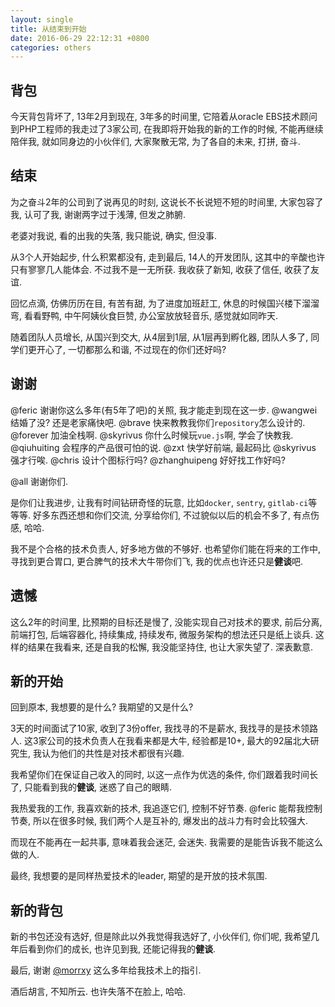 ```yaml
---
layout: single
title: 从结束到开始
date: 2016-06-29 22:12:31 +0800
categories: others
---
```


## 背包

今天背包背坏了, 13年2月到现在, 3年多的时间里, 它陪着从oracle EBS技术顾问到PHP工程师的我走过了3家公司, 在我即将开始我的新的工作的时候, 不能再继续陪伴我, 就如同身边的小伙伴们, 大家聚散无常, 为了各自的未来, 打拼, 奋斗.

<!--more-->

## 结束

为之奋斗2年的公司到了说再见的时刻, 这说长不长说短不短的时间里, 大家包容了我, 认可了我, 谢谢两字过于浅薄, 但发之肺腑.

老婆对我说, 看的出我的失落, 我只能说, 确实, 但没事.

从3个人开始起步, 什么积累都没有, 走到最后, 14人的开发团队, 这其中的辛酸也许只有寥寥几人能体会. 不过我不是一无所获. 我收获了新知, 收获了信任, 收获了友谊.

回忆点滴, 仿佛历历在目, 有苦有甜, 为了进度加班赶工, 休息的时候国兴楼下溜溜弯, 看看野鸭, 中午阿姨伙食巨赞, 办公室放放轻音乐, 感觉就如同昨天.

随着团队人员增长, 从国兴到交大, 从4层到1层, 从1层再到孵化器, 团队人多了, 同学们更开心了, 一切都那么和谐, 不过现在的你们还好吗?

## 谢谢

@feric 谢谢你这么多年(有5年了吧)的关照, 我才能走到现在这一步. @wangwei 结婚了没? 还是老家痛快吧. @brave 快来教教我你们`repository`怎么设计的. @forever 加油全栈啊. @skyrivus 你什么时候玩`vue.js`啊, 学会了快教我. @qiuhuiting 会程序的产品很可怕的说. @zxt 快学好前端, 最起码比 @skyrivus 强才行唉. @chris 设计个图标行吗? @zhanghuipeng 好好找工作好吗?

@all 谢谢你们.

是你们让我进步, 让我有时间钻研奇怪的玩意, 比如`docker`, `sentry`, `gitlab-ci`等等等. 好多东西还想和你们交流, 分享给你们, 不过貌似以后的机会不多了, 有点伤感, 哈哈.

我不是个合格的技术负责人, 好多地方做的不够好. 也希望你们能在将来的工作中, 寻找到更合胃口, 更合脾气的技术大牛带你们飞, 我的优点也许还只是**健谈**吧.

## 遗憾

这么2年的时间里, 比预期的目标还是慢了, 没能实现自己对技术的要求, 前后分离, 前端打包, 后端容器化, 持续集成, 持续发布, 微服务架构的想法还只是纸上谈兵. 这样的结果在我看来, 还是自我的松懈, 我没能坚持住, 也让大家失望了. 深表歉意.

## 新的开始

回到原本, 我想要的是什么? 我期望的又是什么?

3天的时间面试了10家, 收到了3份offer, 我找寻的不是薪水, 我找寻的是技术领路人. 这3家公司的技术负责人在我看来都是大牛, 经验都是10+, 最大的92届北大研究生, 我认为他们的共性是对技术都很有兴趣.

我希望你们在保证自己收入的同时, 以这一点作为优选的条件, 你们跟着我时间长了, 只能看到我的**健谈**, 迷惑了自己的眼睛.

我热爱我的工作, 我喜欢新的技术, 我追逐它们, 控制不好节奏. @feric 能帮我控制节奏, 所以在很多时候, 我们两个人是互补的, 爆发出的战斗力有时会比较强大.

而现在不能再在一起共事, 意味着我会迷茫, 会迷失. 我需要的是能告诉我不能这么做的人.

最终, 我想要的是同样热爱技术的leader, 期望的是开放的技术氛围.

## 新的背包

新的书包还没有选好, 但是除此以外我觉得我选好了, 小伙伴们, 你们呢, 我希望几年后看到你们的成长, 也许见到我, 还能记得我的**健谈**.

最后, 谢谢 [@morrxy](https://morrxy.github.io/) 这么多年给我技术上的指引.

酒后胡言, 不知所云. 也许失落不在脸上, 哈哈.
